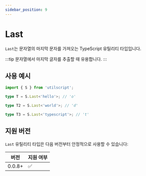 ```yaml
---
sidebar_position: 9
---
```


# Last

`Last`는 문자열의 마지막 문자를 가져오는 TypeScript 유틸리티 타입입니다.

:::tip
문자열에서 마지막 글자를 추출할 때 유용합니다.
:::

## 사용 예시

```ts
import { S } from 'utilscript';

type T = S.Last<'hello'>; // 'o'

type T2 = S.Last<'world'>; // 'd'

type T3 = S.Last<'typescript'>; // 't'
```

## 지원 버전

`Last` 유틸리티 타입은 다음 버전부터 안정적으로 사용할 수 있습니다:

| 버전   | 지원 여부 |
| ------ | --------- |
| 0.0.8+ | ✅        |
